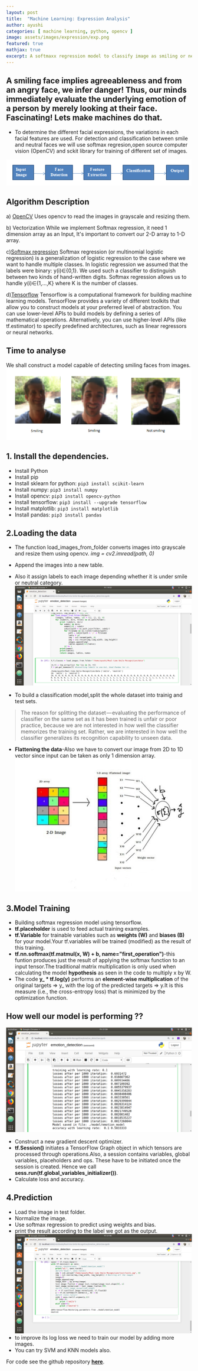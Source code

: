 ```yaml
---
layout: post
title:  "Machine Learning: Expression Analysis"
author: ayushi
categories: [ machine learning, python, opencv ]
image: assets/images/expression/exp.png
featured: true
mathjax: true
excerpt: A softmaxx regression model to classify image as smiling or neutral using scikit,opencv and tensorflow.
---
```

## A smiling face implies agreeableness and from an angry face, we infer danger! Thus, our minds immediately evaluate the underlying emotion of a person by merely looking at their face. Fascinating! Lets make machines do that.

- To determine the different facial expressions, the variations in each facial features are used. For detection and classification between smile and neutral faces we will use softmax regresion,open source computer vision (OpenCV) and sckit library for training of different set of images.

![](/assets/images/expression/step.png)

## Algorithm Description
a) [OpenCV](https://en.wikipedia.org/wiki/OpenCV)
Uses opencv to read the images in grayscale and resizing them.

b) Vectorization
While we implement Softmax regression, it need 1 dimension array as an Input, It's important to convert our 2-D array to 1-D array.

c)[Softmax regression](https://medium.com/@awjuliani/simple-softmax-in-python-tutorial-d6b4c4ed5c16)
Softmax regression (or multinomial logistic regression) is a generalization of logistic regression to the case where we want to handle multiple classes. In logistic regression we assumed that the labels were binary: y(i)∈{0,1}. We used such a classifier to distinguish between two kinds of hand-written digits. Softmax regression allows us to handle y(i)∈{1,…,K} where K is the number of classes.

d)[Tensorflow](https://en.wikipedia.org/wiki/TensorFlow)
Tensorflow is a computational framework for building machine learning models. TensorFlow provides a variety of different toolkits that allow you to construct models at your preferred level of abstraction. You can use lower-level APIs to build models by defining a series of mathematical operations. Alternatively, you can use higher-level APIs (like tf.estimator) to specify predefined architectures, such as linear regressors or neural networks.

## Time to analyse
 We shall construct a model capable of detecting smiling faces from images.
 ![](/assets/images/expression/eg.png)

## 1. Install the dependencies.
- Install Python
- Install pip
- Install sklearn for python: `pip3 install scikit-learn`
- Install numpy: `pip3 install numpy`
- Install opencv: `pip3 install opencv-python`
- Install tensorflow: `pip3 install --upgrade tensorflow`
- Install matplotlib: `pip3 install matplotlib`
- Install pandas: `pip3 install pandas`

## 2.Loading the data
- The function load_images_from_folder converts images into grayscale and resize them using opencv.
_img = cv2.imread(path, 0)_

- Append the images into a new table.

- Also it assign labels to each image depending whether it is under smile or neutral category.
![](/assets/images/expression/data1.png)

- To build a classification model,split the whole dataset into trainig and test sets.
>The reason for splitting the dataset — evaluating the performance of classifier on the same set as it has been trained is unfair or poor practice, because we are not interested in how well the classifier memorizes the training set. Rather, we are interested in how well the classifier generalizes its recognition capability to unseen data.

- **Flattening the data**-Also we have to convert our image from 2D to 1D vector since input can be taken as only 1 dimension array.
![](/assets/images/expression/flattened_image1.jpg)

## 3.Model Training
- Building softmax regression model using tensorflow.
- **tf.placeholder** is used to feed actual training examples.
- **tf.Variable** for trainable variables such as **weights (W)** and **biases (B)** for your model.Your tf.variables will   be trained (modified) as the result of this training.
- **tf.nn.softmax(tf.matmul(x, W) + b, name="first_operation")**-this funtion produces just the result of applying the softmax function to an input tensor.The traditional matrix multiplication is only used when calculating the model **hypothesis** as seen in the code to multiply x by W.
- The code **y_ * tf.log(y)** performs an **element-wise multiplication** of the original targets => y_ with the log of the predicted targets => y.It is this measure (i.e., the cross-entropy loss) that is minimized by the optimization function.

## How well our model is performing ??
![](/assets/images/expression/training.png)
- Construct a new gradient descent optimizer.
- **tf.Session()** initiates a TensorFlow Graph object in which tensors are processed through operations.Also, a session contains variables, global variables, placeholders and ops. These have to be initiated once the session is created. Hence we call **sess.run(tf.global_variables_initializer())**.
- Calculate loss and accuracy.

## 4.Prediction
- Load the image in test folder.
- Normalize the image.
- Use softmax regression to predict using weights and bias.
- print the result according to the label we got as the output.
![](/assets/images/expression/result.png)
- to improve its log loss we need to train our model by adding more images.
- You can try SVM and KNN models also.

For code see the github repository **[here](https://github.com/ayushianan/email_classifier)**.
